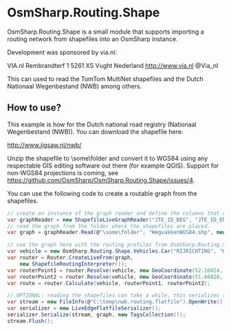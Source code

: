 OsmSharp.Routing.Shape
======================

OsmSharp.Routing.Shape is a small module that supports importing a routing network from shapefiles into an OsmSharp instance.

Development was sponsored by via.nl:

VIA.nl
Rembrandterf 1
5261 XS Vught Nederland
http://www.via.nl
@Via_nl

This can used to read the TomTom MultiNet shapefiles and the Dutch Nationaal Wegenbestand (NWB) among others.

How to use?
-----------

This example is how for the Dutch national road registry (Nationaal Wegenbestand (NWB)). You can download the shapefile here:

http://www.jigsaw.nl/nwb/

Unzip the shapefile to \some\folder and convert it to WGS84 using any respectable GIS editing software out there (for example QGIS). Support for non-WGS84 projections is coming, see https://github.com/OsmSharp/OsmSharp.Routing.Shape/issues/4.

You can use the following code to create a routable graph from the shapefiles.

```csharp
// create an instance of the graph reader and define the columns that contain the 'node-ids'.
var graphReader = new ShapefileLiveGraphReader("JTE_ID_BEG", "JTE_ID_END");
// read the graph from the folder where the shapefiles are placed.
var graph = graphReader.Read(@"\some\folder", "WegvakkenWGS84.shp", new ShapefileRoutingInterpreter());

// use the graph here with the routing profiles from OsmSharp.Routing.Shape.
var vehicle = new OsmSharp.Routing.Shape.Vehicles.Car("RIJRICHTING", "H", "T", string.Empty); // define vehicle with the column and values that define the onway restrictions and (optional) the speed in KPH.
var router = Router.CreateLiveFrom(graph,
	new ShapefileRoutingInterpreter());
var routerPoint1 = router.Resolve(vehicle, new GeoCoordinate(52.16024, 4.48415)); // define some coordinate here, this is Leiden, NL.
var routerPoint2 = router.Resolve(vehicle, new GeoCoordinate(51.66028, 5.29190)); // define some coordinate here, this is Vught, NL.
var route = router.Calculate(vehicle, routerPoint1, routerPoint2);

// OPTIONAL: reading the shapefiles can take a while, this serializes the routing graph to disk to load again later in OsmSharp.
var stream = new FileInfo(@"C:\temp\nwb.routing.flatfile").OpenWrite();
var serializer = new LiveEdgeFlatfileSerializer();
serializer.Serialize(stream, graph, new TagsCollection());
stream.Flush();
```